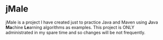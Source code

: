 jMale
=====

jMale is a project I have created just to practice Java and Maven using <b>J</b>ava <b>Ma</b>chine <b>Le</b>arning algorithms as examples. This project is ONLY administrated in my spare time and so changes will be not frequently. 

